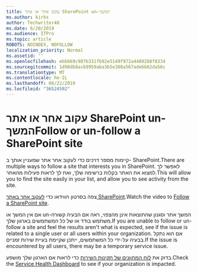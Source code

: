 ```yaml
---
title: עקוב אחר או אתר SharePoint un-המשך
ms.author: kirks
author: Techwriter40
ms.date: 6/20/2019
ms.audience: ITPro
ms.topic: article
ROBOTS: NOINDEX, NOFOLLOW
localization_priority: Normal
ms.assetid: ''
ms.openlocfilehash: ebbb69c987b331fb92e5149f972a4489288f8334
ms.sourcegitcommit: 1d98db8acb9959aba3b5e308a567ade6b62da56c
ms.translationtype: MT
ms.contentlocale: he-IL
ms.lasthandoff: 08/22/2019
ms.locfileid: "36524592"
---
```

# <a name="follow-or-un-follow-a-sharepoint-site"></a><span data-ttu-id="a78bf-102">עקוב אחר או אתר SharePoint un-המשך</span><span class="sxs-lookup"><span data-stu-id="a78bf-102">Follow or un-follow a SharePoint site</span></span>

<span data-ttu-id="a78bf-103">קיימות מספר דרכים כדי לעקוב אחר אתר שמעניין אותך ב- SharePoint.</span><span class="sxs-lookup"><span data-stu-id="a78bf-103">There are multiple ways to follow a site that interests you in SharePoint.</span></span> <span data-ttu-id="a78bf-104">לאפשר לך למצוא את האתר בקלות ברשימה שלך, ואת לך לראות פעילות מהאתר.</span><span class="sxs-lookup"><span data-stu-id="a78bf-104">This will allow you to find the site easily in your list, and allow you to see activity from the site.</span></span> 

<span data-ttu-id="a78bf-105">צפה בסרטון הווידאו כדי [לעקוב אחר באתר SharePoint](https://support.office.com/article/Video-Follow-a-SharePoint-site-33DB6FA5-9528-45D7-BCC7-F9C1FAAACAE0).</span><span class="sxs-lookup"><span data-stu-id="a78bf-105">Watch the video to [Follow a SharePoint site](https://support.office.com/article/Video-Follow-a-SharePoint-site-33DB6FA5-9528-45D7-BCC7-F9C1FAAACAE0).</span></span> 

<span data-ttu-id="a78bf-106">אם אין המשך או un-המשך אתר וסגנון שהתוצאות אינן מהצפוי, ראה אם הבעיה קשורה משתמש בודד או של כל המשתמשים בארגון שלך.</span><span class="sxs-lookup"><span data-stu-id="a78bf-106">If you are unable to follow or un-follow a site and feel the results aren't what is expected, see if the issue is related to a single user or all users within your organization.</span></span> <span data-ttu-id="a78bf-107">אם הוא נתקל בבעיה על-ידי כל המשתמשים, ייתכן שקיימת בעיית שירות זמניים.</span><span class="sxs-lookup"><span data-stu-id="a78bf-107">If the issue is encountered by all users, there may be a temporary service issue.</span></span> 

<span data-ttu-id="a78bf-108">בדוק את [לוח המחוונים של תקינות השירות](https://admin.microsoft.com/AdminPortal/Home#/servicehealth) כדי לראות אם הארגון שלך מושפע.</span><span class="sxs-lookup"><span data-stu-id="a78bf-108">Check the [Service Health Dashboard](https://admin.microsoft.com/AdminPortal/Home#/servicehealth) to see if your organization is impacted.</span></span>
